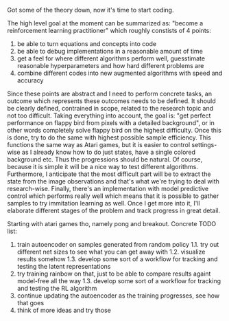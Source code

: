 Got some of the theory down, now it's time to start coding.

The high level goal at the moment can be summarized as:
"become a reinforcement learning practitioner" which roughly constists of 
4 points:
1. be able to turn equations and concepts into code
2. be able to debug implementations in a reasonable amount of time
3. get a feel for where different algorithms perform well, 
guesstimate reasonable hyperparameters and how hard different problems are
4. combine different codes into new augmented algorithms with speed and accuracy

Since these points are abstract and I need to perform concrete tasks,
an outcome which represents these outcomes needs to be defined.
It should be clearly defined, contrained in scope, related to the research topic
and not too difficult.
Taking everything into account, the goal is:
"get perfect performance on flappy bird from pixels with a detailed background",
or in other words completely solve flappy bird on the highest difficulty.
Once this is done, try to do the same with highest possible sample efficiency.
This functions the same way as Atari games, but it is easier to control 
settings-wise as I already know how to do just states, have a single colored background etc.
Thus the progressions should be natural.
Of course, because it is simple it will be a nice way to test different algorithms.
Furthermore, I anticipate that the most difficult part will be to extract the state 
from the image observations and that's what we're trying to deal with research-wise.
Finally, there's an implementation with model predictive control which performs really well
which means that it is possible to gather samples to try immitation learning as well.
Once I get more into it, I'll elaborate different stages of the problem and 
track progress in great detail.

Starting with atari games tho, namely pong and breakout.
Concrete TODO list:
1. train autoencoder on samples generated from random policy
1.1. try out different net sizes to see what you can get away with
1.2. visualize results somehow
1.3. develop some sort of a workflow for tracking and testing the latent representations
2. try training rainbow on that, just to be able to compare results againt model-free all the way
1.3. develop some sort of a workflow for tracking and testing the RL algorithm
3. continue updating the autoencoder as the training progresses, see how that goes
4. think of more ideas and try those

